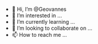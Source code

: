 - 👋 Hi, I’m @Geovannes
- 👀 I’m interested in ...
- 🌱 I’m currently learning ...
- 💞️ I’m looking to collaborate on ...
- 📫 How to reach me ...

<!---
Geovannes/Geovannes is a ✨ special ✨ repository because its `README.md` (this file) appears on your GitHub profile.
You can click the Preview link to take a look at your changes.
--->
